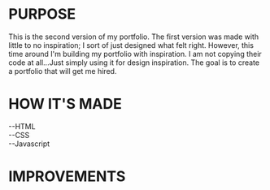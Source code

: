 <h1>PURPOSE</h1>
This is the second version of my portfolio. The first version was made with little to no inspiration; I sort of just designed what felt right. However, this time around I'm building my portfolio with inspiration. I am not copying their code at all...Just simply using it for design inspiration. The goal is to create a portfolio that will get me hired. 

<h1>HOW IT'S MADE</h1>
--HTML
<br>
--CSS
<br>
--Javascript

<h1>IMPROVEMENTS</h1>
